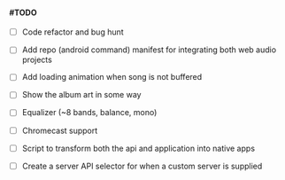 #### #TODO

 - [ ] Code refactor and bug hunt

 - [ ] Add repo (android command) manifest for integrating both web audio projects

 - [ ] Add loading animation when song is not buffered

 - [ ] Show the album art in some way

 - [ ] Equalizer (~8 bands, balance, mono)

 - [ ] Chromecast support

 - [ ] Script to transform both the api and application into native apps

 - [ ] Create a server API selector for when a custom server is supplied
